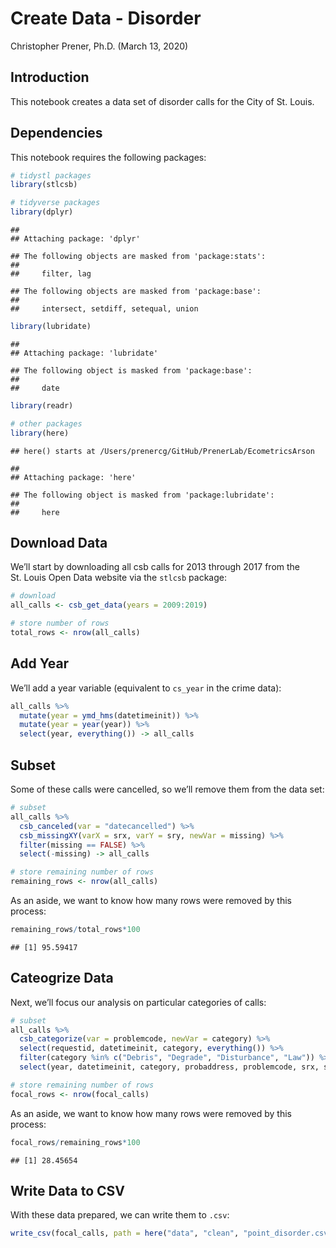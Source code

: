 Create Data - Disorder
================
Christopher Prener, Ph.D.
(March 13, 2020)

## Introduction

This notebook creates a data set of disorder calls for the City of
St. Louis.

## Dependencies

This notebook requires the following packages:

``` r
# tidystl packages
library(stlcsb)

# tidyverse packages
library(dplyr)
```

    ## 
    ## Attaching package: 'dplyr'

    ## The following objects are masked from 'package:stats':
    ## 
    ##     filter, lag

    ## The following objects are masked from 'package:base':
    ## 
    ##     intersect, setdiff, setequal, union

``` r
library(lubridate)
```

    ## 
    ## Attaching package: 'lubridate'

    ## The following object is masked from 'package:base':
    ## 
    ##     date

``` r
library(readr)

# other packages
library(here)
```

    ## here() starts at /Users/prenercg/GitHub/PrenerLab/EcometricsArson

    ## 
    ## Attaching package: 'here'

    ## The following object is masked from 'package:lubridate':
    ## 
    ##     here

## Download Data

We’ll start by downloading all csb calls for 2013 through 2017 from the
St. Louis Open Data website via the `stlcsb` package:

``` r
# download
all_calls <- csb_get_data(years = 2009:2019)

# store number of rows
total_rows <- nrow(all_calls)
```

## Add Year

We’ll add a year variable (equivalent to `cs_year` in the crime data):

``` r
all_calls %>%
  mutate(year = ymd_hms(datetimeinit)) %>%
  mutate(year = year(year)) %>%
  select(year, everything()) -> all_calls
```

## Subset

Some of these calls were cancelled, so we’ll remove them from the data
set:

``` r
# subset
all_calls %>% 
  csb_canceled(var = "datecancelled") %>%
  csb_missingXY(varX = srx, varY = sry, newVar = missing) %>%
  filter(missing == FALSE) %>%
  select(-missing) -> all_calls

# store remaining number of rows
remaining_rows <- nrow(all_calls)
```

As an aside, we want to know how many rows were removed by this process:

``` r
remaining_rows/total_rows*100
```

    ## [1] 95.59417

## Cateogrize Data

Next, we’ll focus our analysis on particular categories of calls:

``` r
# subset
all_calls %>% 
  csb_categorize(var = problemcode, newVar = category) %>%
  select(requestid, datetimeinit, category, everything()) %>%
  filter(category %in% c("Debris", "Degrade", "Disturbance", "Law")) %>%
  select(year, datetimeinit, category, probaddress, problemcode, srx, sry) -> focal_calls

# store remaining number of rows
focal_rows <- nrow(focal_calls)
```

As an aside, we want to know how many rows were removed by this process:

``` r
focal_rows/remaining_rows*100
```

    ## [1] 28.45654

## Write Data to CSV

With these data prepared, we can write them to
`.csv`:

``` r
write_csv(focal_calls, path = here("data", "clean", "point_disorder.csv"))
```
